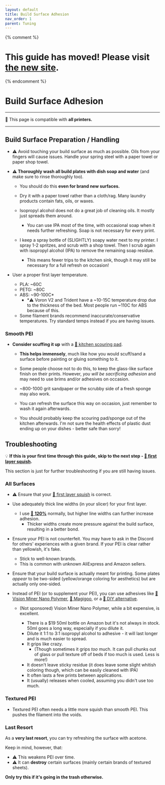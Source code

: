 ```yaml
---
layout: default
title: Build Surface Adhesion
nav_order: 1
parent: Tuning
---
```

{% comment %} 
# This guide has moved! Please visit [the new site](https://andrewellis93.github.io/Print-Tuning-Guide/).
{% endcomment %}
# Build Surface Adhesion
---
:dizzy: This page is compatible with **all printers.**

---

## Build Surface Preparation / Handling
- :warning: Avoid touching your build surface as much as possible. Oils from your fingers will cause issues. Handle your spring steel with a paper towel or paper shop towel.

- **:warning: Thoroughly wash all build plates with dish soap and water** (and make sure to rinse thoroughly too).
    - You should do this **even for brand new surfaces.**

    - Dry it with a paper towel rather than a cloth/rag. Many laundry products contain fats, oils, or waxes.

    - Isopropyl alcohol does not do a great job of cleaning oils. It mostly just spreads them around.

        - You can use IPA most of the time, with occasional soap when it needs further refreshing. Soap is not necessary for every print. 

    - I keep a spray bottle of (SLIGHTLY) soapy water next to my printer. I spray 1-2 spritzes, and scrub with a shop towel. Then I scrub again with isopropyl alcohol (IPA) to remove the remaining soap residue. 
        - This means fewer trips to the kitchen sink, though it may still be necessary for a full refresh on occasion!

- User a proper first layer temperature.
    - PLA: ~60C
    - PETG: ~80C
    - ABS: ~90-100C*
        - *:warning: Voron V2 and Trident have a ~10-15C temperature drop due to the thickness of the bed. Most people run ~110C for ABS because of this.
    - Some filament brands recommend inaccurate/conservative temperatures. Try standard temps instead if you are having issues.

### Smooth PEI

- **Consider scuffing it up** with a [:page_facing_up: kitchen scouring pad](https://www.scotch-brite.com/3M/en_US/scotch-brite/tools/~/Scotch-Brite-Heavy-Duty-Scour-Pad/?N=4337+3294529207+3294631680&rt=rud).

    - **This helps immensely**, much like how you would scuff/sand a surface before painting or gluing something to it.

    - Some people choose not to do this, to keep the glass-like surface finish on their prints. However, *you will be sacrificing adhesion* and may need to use brims and/or adhesives on occasion.

    - ~800-1000 grit sandpaper or the scrubby side of a fresh sponge may also work.

    - You can refresh the surface this way on occasion, just remember to wash it again afterwards.

    - You should probably keep the scouring pad/sponge out of the kitchen afterwards. I'm not sure the health effects of plastic dust ending up on your dishes - better safe than sorry!

## Troubleshooting
:bulb: **If this is your first time through this guide, skip to the next step - [:page_facing_up: first layer squish](./first_layer_squish.md).**

This section is just for further troubleshooting if you are still having issues.
### All Surfaces


- :warning: Ensure that your [:page_facing_up: first layer squish](./first_layer_squish.md) is correct.

- Use adequately thick line widths (in your slicer) for your first layer.
    - I use [:page_facing_up: **120%**](./a_note_about_line_width.md) normally, but higher line widths can further increase adhesion. 
        - Thicker widths create more pressure against the build surface, resulting in a better bond.

- Ensure your PEI is not counterfeit. You may have to ask in the Discord for others' experiences with a given brand. If your PEI is clear rather than yellowish, it's fake.
    - Stick to well-known brands. 
    - This is common with unknown AliExpress and Amazon sellers.

- Ensure that your build surface is actually meant for printing. Some plates *appear* to be two-sided (yellow/orange coloring for aesthetics) but are actually only one-sided.

- Instead of PEI (or to supplement your PEI), you can use adhesives like [:page_facing_up: Vision Miner Nano Polymer](https://smile.amazon.com/dp/B09JQWFVY3/ref=twister_B09JRGDWFT), [:page_facing_up: Magigoo](https://www.amazon.com/Magigoo-Pen-All-One-Adhesive/dp/B01N2JGTWJ), or a [:page_facing_up: DIY alternative](https://discord.com/channels/460117602945990666/461133450636951552/975445247637217362).
    - (Not sponsored) Vision Miner Nano Polymer, while a bit expensive, is excellent.
    
        - There is a $19 50ml bottle on Amazon but it's not always in stock. 50ml goes a long way, especially if you dilute it.
        - Dilute it 1:1 to 3:1 isopropyl alcohol to adhesive - it will last longer and is much easier to spread.
        - It grips like crazy. 
            - (Though sometimes it grips *too* much. It can pull chunks out of glass or pull texture off of beds if too much is used. Less is more!)
        - It doesn't leave sticky residue (it does leave some slight whitish coloring though, which can be easily cleaned with IPA)
        - It often lasts a few prints between applications.
        - It (usually) releases when cooled, assuming you didn't use too much.

### Textured PEI

- Textured PEI often needs a little more squish than smooth PEI. This pushes the filament into the voids.

### Last Resort
As a **very last resort**, you can try refreshing the surface with acetone. 

Keep in mind, however, that:
 - :warning: This weakens PEI over time.
 - :warning: It can **destroy** certain surfaces (mainly certain brands of textured sheets). 
 
 **Only try this if it's going in the trash otherwise.**
